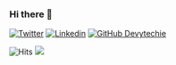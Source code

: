 ### Hi there 👋

[![Twitter](https://img.shields.io/badge/-Twitter-222222?style=flat-square&logo=twitter&logoColor=white&link=https://twitter.com)](https://twitter.com)
[![Linkedin](https://img.shields.io/badge/-LinkedIn-222222?style=flat-square&logo=Linkedin&logoColor=white&link=https://www.linkedin.com)](https://www.linkedin.com)
[![GitHub Devytechie](https://img.shields.io/github/followers/devytechie?label=follow&style=social)](https://github.com/devytechie)

<img src="https://hitcounter.pythonanywhere.com/count/tag.svg?url=https%3A%2F%2Fgithub.com%2Frbhatia46%2Frbhatia46" alt="Hits">

<img src="https://github-readme-stats.vercel.app/api/top-langs/?username=rbhatia46&layout=compact&hide=html" />

<!---
_Last updated: October 2018_
--->

<!--
**devytechie/devytechie** is a ✨ _special_ ✨ repository because its `README.md` (this file) appears on your GitHub profile.

-->
